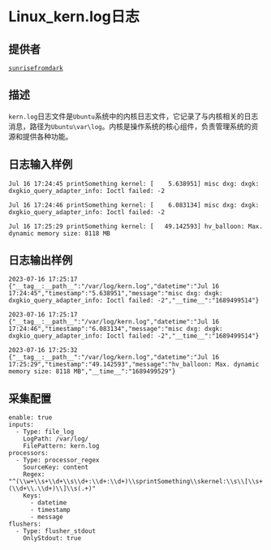 # Linux_kern.log日志

## 提供者

[`sunrisefromdark`](https://github.com/sunrisefromdark)

## 描述

`kern.log`日志文件是`Ubuntu`系统中的内核日志文件，它记录了与内核相关的日志消息，路径为`Ubuntu\var\log`。内核是操作系统的核心组件，负责管理系统的资源和提供各种功能。



## 日志输入样例

```
Jul 16 17:24:45 printSomething kernel: [    5.638951] misc dxg: dxgk: dxgkio_query_adapter_info: Ioctl failed: -2

Jul 16 17:24:46 printSomething kernel: [    6.083134] misc dxg: dxgk: dxgkio_query_adapter_info: Ioctl failed: -2

Jul 16 17:25:29 printSomething kernel: [   49.142593] hv_balloon: Max. dynamic memory size: 8118 MB
```



## 日志输出样例

```
2023-07-16 17:25:17 {"__tag__:__path__":"/var/log/kern.log","datetime":"Jul 16 17:24:45","timestamp":"5.638951","message":"misc dxg: dxgk: dxgkio_query_adapter_info: Ioctl failed: -2","__time__":"1689499514"}

2023-07-16 17:25:17 {"__tag__:__path__":"/var/log/kern.log","datetime":"Jul 16 17:24:46","timestamp":"6.083134","message":"misc dxg: dxgk: dxgkio_query_adapter_info: Ioctl failed: -2","__time__":"1689499514"}

2023-07-16 17:25:32 {"__tag__:__path__":"/var/log/kern.log","datetime":"Jul 16 17:25:29","timestamp":"49.142593","message":"hv_balloon: Max. dynamic memory size: 8118 MB","__time__":"1689499529"}
```



## 采集配置

```
enable: true
inputs:
  - Type: file_log
    LogPath: /var/log/
    FilePattern: kern.log
processors:
  - Type: processor_regex
    SourceKey: content
    Regex: "^(\\w+\\s+\\d+\\s\\d+:\\d+:\\d+)\\sprintSomething\\skernel:\\s\\[\\s+(\\d+\\.\\d+)\\]\\s(.+)"
    Keys:
      - datetime
      - timestamp
      - message
flushers:
  - Type: flusher_stdout
    OnlyStdout: true
```

